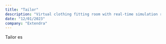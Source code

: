 ```yaml
---
title: "Tailor"
description: "Virtual clothing fitting room with real-time simulation run in pixel streaming."
date: "12/01/2023"
company: "Extendra"
---
```

Tailor es